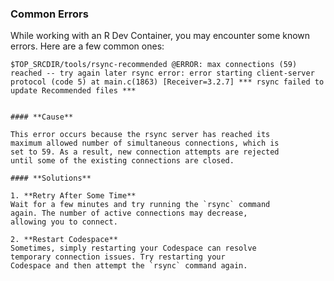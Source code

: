 
### Common Errors

While working with an R Dev Container, you may encounter some known errors.
Here are a few common ones:

    $TOP_SRCDIR/tools/rsync-recommended @ERROR: max connections (59) reached -- try again later rsync error: error starting client-server protocol (code 5) at main.c(1863) [Receiver=3.2.7] *** rsync failed to update Recommended files ***


```

#### **Cause**

This error occurs because the rsync server has reached its
maximum allowed number of simultaneous connections, which is
set to 59. As a result, new connection attempts are rejected
until some of the existing connections are closed.

#### **Solutions**

1. **Retry After Some Time**
Wait for a few minutes and try running the `rsync` command
again. The number of active connections may decrease,
allowing you to connect.

2. **Restart Codespace**
Sometimes, simply restarting your Codespace can resolve
temporary connection issues. Try restarting your
Codespace and then attempt the `rsync` command again.
